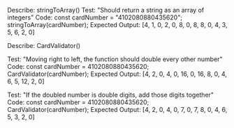 Describe: stringToArray()
Test: "Should return a string as an array of integers"
Code:
const cardNumber = "4102080880435620";
stringToArray(cardNumber);
Expected Output: [4, 1, 0, 2, 0, 8, 0, 8, 8, 0, 4, 3, 5, 6, 2, 0]


Describe: CardValidator()

<!-- This test is obsolete -->
Test: "Moving right to left, the function should double every other number"
Code:
const cardNumber = 4102080880435620;
CardValidator(cardNumber);
Expected Output: [4, 2, 0, 4, 0, 16, 0, 16, 8, 0, 4, 6, 5, 12, 2, 0]

Test: "If the doubled number is double digits, add those digits together"
Code:
const cardNumber = 4102080880435620;
CardValidator(cardNumber);
Expected Output: [4, 2, 0, 4, 0, 7, 0, 7, 8, 0, 4, 6, 5, 3, 2, 0]
